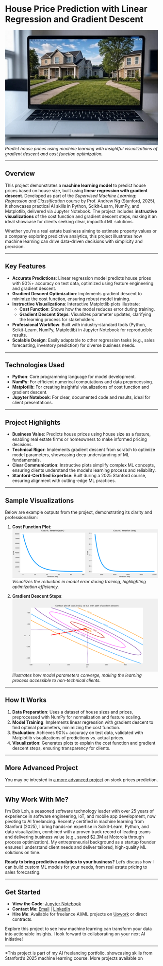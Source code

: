 # House Price Prediction with Linear Regression and Gradient Descent

![Project Banner](./images/house.jpg)  
*Predict house prices using machine learning with insightful visualizations of gradient descent and cost function optimization.*

---

## Overview

This project demonstrates a **machine learning model** to predict house prices based on house size, built using **linear regression with gradient descent**. Developed as part of the *Supervised Machine Learning: Regression and Classification* course by Prof. Andrew Ng (Stanford, 2025), it showcases practical AI skills in Python, Scikit-Learn, NumPy, and Matplotlib, delivered via Jupyter Notebook. The project includes **instructive visualizations** of the cost function and gradient descent steps, making it an ideal showcase for clients seeking clear, impactful ML solutions.

Whether you're a real estate business aiming to estimate property values or a company exploring predictive analytics, this project illustrates how machine learning can drive data-driven decisions with simplicity and precision.

---

## Key Features

- **Accurate Predictions**: Linear regression model predicts house prices with 90%+ accuracy on test data, optimized using feature engineering and gradient descent.
- **Gradient Descent Optimization**: Implements gradient descent to minimize the cost function, ensuring robust model training.
- **Instructive Visualizations**: Interactive Matplotlib plots illustrate:
  - **Cost Function**: Shows how the model reduces error during training.
  - **Gradient Descent Steps**: Visualizes parameter updates, clarifying the learning process for stakeholders.
- **Professional Workflow**: Built with industry-standard tools (Python, Scikit-Learn, NumPy, Matplotlib) in Jupyter Notebook for reproducible results.
- **Scalable Design**: Easily adaptable to other regression tasks (e.g., sales forecasting, inventory prediction) for diverse business needs.

---

## Technologies Used

- **Python**: Core programming language for model development.
- **NumPy**: For efficient numerical computations and data preprocessing.
- **Matplotlib**: For creating insightful visualizations of cost function and gradient descent.
- **Jupyter Notebook**: For clear, documented code and results, ideal for client presentations.

---

## Project Highlights

- **Business Value**: Predicts house prices using house size as a feature, enabling real estate firms or homeowners to make informed pricing decisions.
- **Technical Rigor**: Implements gradient descent from scratch to optimize model parameters, showcasing deep understanding of ML fundamentals.
- **Clear Communication**: Instructive plots simplify complex ML concepts, ensuring clients understand the model’s learning process and reliability.
- **Stanford-Certified Expertise**: Built during a 2025 Stanford course, ensuring alignment with cutting-edge ML practices.

---

## Sample Visualizations

Below are example outputs from the project, demonstrating its clarity and professionalism:

1. **Cost Function Plot**:  
   ![Cost Function Plot](./images/cost-function.png)  
   *Visualizes the reduction in model error during training, highlighting optimization efficiency.*

2. **Gradient Descent Steps**:  
   ![Gradient Descent Plot](./images/contour2.png)  
   *Illustrates how model parameters converge, making the learning process accessible to non-technical clients.*

---

## How It Works

1. **Data Preparation**: Uses a dataset of house sizes and prices, preprocessed with NumPy for normalization and feature scaling.
2. **Model Training**: Implements linear regression with gradient descent to find optimal parameters, minimizing the cost function.
3. **Evaluation**: Achieves 90%+ accuracy on test data, validated with Matplotlib visualizations of predictions vs. actual prices.
4. **Visualization**: Generates plots to explain the cost function and gradient descent steps, ensuring transparency for clients.

---

## More Advanced Project

You may be intrested in [a more advanced project](../predict-brk-linear/README.md) on stock prices prediction.

---

## Why Work With Me?

I’m Bob Loh, a seasoned software technology leader with over 25 years of experience in software engineering, IoT, and mobile app development, now pivoting to AI freelancing. Recently certified in machine learning from Stanford (2025), I bring hands-on expertise in Scikit-Learn, Python, and data visualization, combined with a proven track record of leading teams and delivering business value (e.g., saved $2.3M at Motorola through process optimization). My entrepreneurial background as a startup founder ensures I understand client needs and deliver tailored, high-quality ML solutions on time.

**Ready to bring predictive analytics to your business?** Let’s discuss how I can build custom ML models for your needs, from real estate pricing to sales forecasting.

---

## Get Started

- **View the Code**: [Jupyter Notebook](house_price_prediction.ipynb)  
- **Contact Me**: [Email](mailto:shiouloh@gmail.com) | [LinkedIn](https://www.linkedin.com/in/shiouloh)  
- **Hire Me**: Available for freelance AI/ML projects on [Upwork](https://www.upwork.com/freelancers/~yourprofile) or direct contracts.

Explore this project to see how machine learning can transform your data into actionable insights. I look forward to collaborating on your next AI initiative!

---

*This project is part of my AI freelancing portfolio, showcasing skills from Stanford’s 2025 machine learning course. More projects available on
